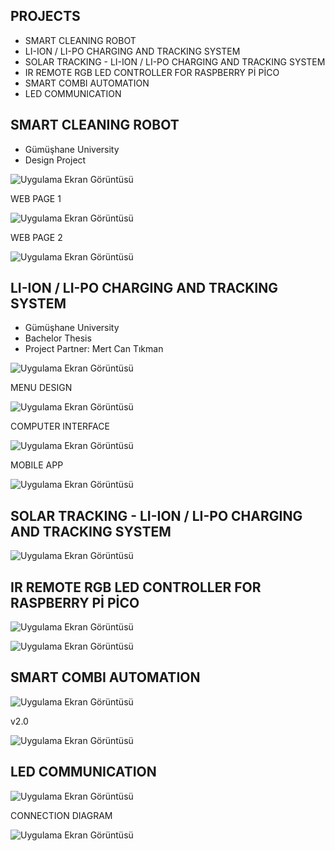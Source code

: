 ## PROJECTS

- SMART CLEANING ROBOT
- LI-ION / LI-PO CHARGING AND TRACKING SYSTEM
- SOLAR TRACKING - LI-ION / LI-PO CHARGING AND TRACKING SYSTEM
- IR REMOTE RGB LED CONTROLLER FOR RASPBERRY Pİ PİCO
- SMART COMBI AUTOMATION
- LED COMMUNICATION


## SMART CLEANING ROBOT

- Gümüşhane University
- Design Project

![Uygulama Ekran Görüntüsü](figure/smartCleaningRobot.png)


WEB PAGE 1

![Uygulama Ekran Görüntüsü](figure/smartCleaningRobot_mobile_app.PNG)


WEB PAGE 2

![Uygulama Ekran Görüntüsü](figure/webpage_2%20.PNG)


## LI-ION / LI-PO CHARGING AND TRACKING SYSTEM

- Gümüşhane University
- Bachelor Thesis
- Project Partner: Mert Can Tıkman


![Uygulama Ekran Görüntüsü](figure/lipo.png)



MENU DESIGN 

![Uygulama Ekran Görüntüsü](figure/lipo_menu.png)


COMPUTER INTERFACE

![Uygulama Ekran Görüntüsü](figure/lipo_computer_interface.png)


MOBILE APP 

![Uygulama Ekran Görüntüsü](figure/lipo_mobile_app.png)



## SOLAR TRACKING - LI-ION / LI-PO CHARGING AND TRACKING SYSTEM



![Uygulama Ekran Görüntüsü](figure/Lipo4.jpg)



## IR REMOTE RGB LED CONTROLLER FOR RASPBERRY Pİ PİCO


![Uygulama Ekran Görüntüsü](https://raw.githubusercontent.com/Onuryetim/Micropython-Rgb-Led-Remote/main/Figure/ir_remote_rgb_2.PNG?token=GHSAT0AAAAAACB4XBP5XMIVVDLD3OFLOIS6ZCJEHSQ)


![Uygulama Ekran Görüntüsü](https://raw.githubusercontent.com/Onuryetim/Micropython-Rgb-Led-Remote/main/Figure/ir_remote_rgb_3.PNG?token=GHSAT0AAAAAACB4XBP5E2J4WXNV7AQQADJ4ZCJEJDQ)


## SMART COMBI AUTOMATION 



![Uygulama Ekran Görüntüsü](figure/otomasyon.png)


v2.0

![Uygulama Ekran Görüntüsü](https://github.com/Onuryetim/SMART-COMBI-AUTOMATION/blob/main/figure/smart_combi_deneme.PNG)





## LED COMMUNICATION 



![Uygulama Ekran Görüntüsü](figure/ledCom.png)


CONNECTION DIAGRAM


![Uygulama Ekran Görüntüsü](figure/ledComCircuit.png)



